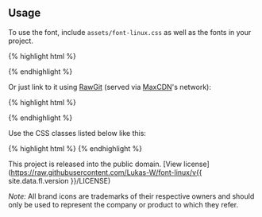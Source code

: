 
## Usage

To use the font, include `assets/font-linux.css` as well as the fonts in your project.

{% highlight html %}
<link href="/assets/stylesheets/font-linux.css" rel="stylesheet">
{% endhighlight %}

Or just link to it using [RawGit]("http://rawgit.com/") (served via [MaxCDN](http://www.maxcdn.com)'s network):

{% highlight html %}
<link href="//cdn.rawgit.com/Lukas-W/font-linux/v{{ site.data.fl.version }}/assets/font-linux.css" rel="stylesheet">
{% endhighlight %}

Use the CSS classes listed below like this:

{% highlight html %}
<i class="fl-archlinux"></i>
{% endhighlight %}

This project is released into the public domain. [View license](https://raw.githubusercontent.com/Lukas-W/font-linux/v{{ site.data.fl.version }}/LICENSE)

*Note:* All brand icons are trademarks of their respective owners and should only be used to represent the company or product to which they refer.
